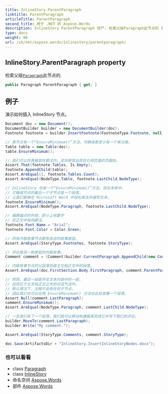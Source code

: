 ```yaml
---
title: InlineStory.ParentParagraph
linktitle: ParentParagraph
articleTitle: ParentParagraph
second_title: 用于 .NET 的 Aspose.Words
description: InlineStory ParentParagraph 财产. 检索父级Paragraph此节点的 在 C#.
type: docs
weight: 90
url: /zh/net/aspose.words/inlinestory/parentparagraph/
---
```

## InlineStory.ParentParagraph property

检索父级[`Paragraph`](../../paragraph/)此节点的.

```csharp
public Paragraph ParentParagraph { get; }
```

## 例子

演示如何插入 InlineStory 节点。

```csharp
Document doc = new Document();
DocumentBuilder builder = new DocumentBuilder(doc);
Footnote footnote = builder.InsertFootnote(FootnoteType.Footnote, null);

// 表节点有一个“EnsureMinimum()”方法，可确保表至少有一个单元格。
Table table = new Table(doc);
table.EnsureMinimum();

// 我们可以将表格放在脚注内，这将使其出现在引用页面的页脚处。
Assert.That(footnote.Tables, Is.Empty);
footnote.AppendChild(table);
Assert.AreEqual(1, footnote.Tables.Count);
Assert.AreEqual(NodeType.Table, footnote.LastChild.NodeType);

// InlineStory 也有一个“EnsureMinimum()”方法，但在本例中，
// 它确保节点的最后一个子节点是一个段落，
// 让我们能够在 Microsoft Word 中轻松单击并编写文本。
footnote.EnsureMinimum();
Assert.AreEqual(NodeType.Paragraph, footnote.LastChild.NodeType);

// 编辑锚点的外观，即小上标数字
// 在正文中指向脚注。
footnote.Font.Name = "Arial";
footnote.Font.Color = Color.Green;

// 所有内联故事节点都有各自的故事类型。
Assert.AreEqual(StoryType.Footnotes, footnote.StoryType);

// 评论是另一种类型的内联故事。
Comment comment = (Comment)builder.CurrentParagraph.AppendChild(new Comment(doc, "John Doe", "J. D.", DateTime.Now));

// 内联故事节点的父段落将是主文档正文中的段落。
Assert.AreEqual(doc.FirstSection.Body.FirstParagraph, comment.ParentParagraph);

// 然而，最后一段是评论文本内容中的一段，
// 这将位于主文档正文之外的对话气泡中。
// 默认情况下，注释不会有任何子节点，
// 因此我们也可以应用 EnsureMinimum() 方法在此处放置一个段落。
Assert.Null(comment.LastParagraph);
comment.EnsureMinimum();
Assert.AreEqual(NodeType.Paragraph, comment.LastChild.NodeType);

// 一旦我们有了一个段落，我们就可以移动构建器来完成它并写下我们的评论。
builder.MoveTo(comment.LastParagraph);
builder.Write("My comment.");

Assert.AreEqual(StoryType.Comments, comment.StoryType);

doc.Save(ArtifactsDir + "InlineStory.InsertInlineStoryNodes.docx");
```

### 也可以看看

* class [Paragraph](../../paragraph/)
* class [InlineStory](../)
* 命名空间 [Aspose.Words](../../../aspose.words/)
* 部件 [Aspose.Words](../../../)
